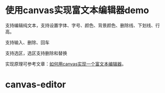 # 使用canvas实现富文本编辑器demo

支持编辑纯文本，支持设置字体、字号、颜色、背景颜色、删除线、下划线、行高。

支持输入、删除、回车

支持选区，选区支持删除和替换

实现原理可参考文章：[如何用canvas实现一个富文本编辑器](https://juejin.cn/post/7245922875181826108)。
# canvas-editor
